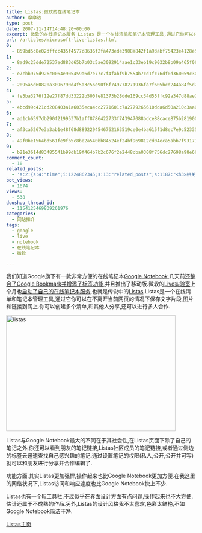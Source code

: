 ```yaml
---
title: Listas:微软的在线笔记本
author: 摩摩诘
type: post
date: 2007-11-14T14:48:20+00:00
excerpt: 微软的在线笔记本服务 Listas 是一个在线清单和笔记本管理工具,通过它你可以在不离开当前网页的情况下保存文字片段,图片和链接到网上.
url: /articles/microsoft-live-listas.html
0:
  - 859bd5c8e02dffcc435f4577c8636f2fa473ede3908a842f1a93abf75423e4128e5b664e8266e3cc7fe78214f75da162
1:
  - 8ad9c25dde72537ed883d65b7b03c5ae3092914aae1c33eb19c9032b8b09a465f06630b4374e89a67a888c4841b910a5
2:
  - e7cbb975d926c0064e905459a6d7e77c7f4fabf9b7554b7cd1fc76df0d360059c30d21b70e39a5a629d3c8feded88713
3:
  - 2095a5d60820a3096790d4f5a3c56e90f6f749778271936fa7f605bcd244a84f5d2c7069116652dfb6a61e1ced5ce243
4:
  - fe5ba3276f12e27f87dd33222b500fe81373b28dde169cc34d55ffc92a347d88ae2f15f4b40ba0556d470d409d638388
5:
  - 4bcd99c421cd208403a1a6035eca4cc2771601c7a2779265610dda6d50a210c3aa04485b603080c52b027e3ee2139fe2
6:
  - ad1cb6597db290f2199537b1aff8786422733f743947088bdce88cace875b28190027dd738feb6c2d338b1ef4edbcde5
7:
  - af3ca5267e3a3ab1e48f68d8892294546762163519ce0e4ba615f1d8ec7e9c523358f9fe39c1c714a8ba838c443d40e4
8:
  - 49f0be1564bd561fe9fb5c8be2a540bb84524ef24bf969812cd04eca5abb7f931713f8af2dfff9281596d394e1967258
9:
  - b21e3614d83485541b99db19f464b7b2c676f2e2448cba0308f756dc27698a98e66e83b299e059a1835101f76c01304b
comment_count:
  - 10
related_posts:
  - 'a:2:{s:4:"time";i:1224862345;s:13:"related_posts";s:1187:"<h3>相关日志</h3><ul class="related_post"><li><a href="http://www.digglife.cn/articles/long-time-to-see.html" title="摩摩诘归来&#8230;">摩摩诘归来&#8230;</a></li><li><a href="http://www.digglife.cn/articles/google-notebook-adds-lables.html" title="Google Notebook新增标签支持">Google Notebook新增标签支持</a></li><li><a href="http://www.digglife.cn/articles/adsense-for-feed-review.html" title="Google AdSense的Feed广告">Google AdSense的Feed广告</a></li><li><a href="http://www.digglife.cn/articles/google-maps-japan-street-view.html" title="Google地图日本版加入街景(Street View)功能">Google地图日本版加入街景(Street View)功能</a></li><li><a href="http://www.digglife.cn/articles/knol-open.html" title="Google的维基百科Knol正式开放">Google的维基百科Knol正式开放</a></li><li><a href="http://www.digglife.cn/articles/google-docs-templates.html" title="使用开放的模板创建Google文件">使用开放的模板创建Google文件</a></li><li><a href="http://www.digglife.cn/articles/adsense-referrals-retired.html" title="Adsense推介计划将在8月底暂停">Adsense推介计划将在8月底暂停</a></li></ul>";}'
bot_views:
  - 1674
views:
  - 538
duoshuo_thread_id:
  - 1154125469839261976
categories:
  - 网站推介
tags:
  - google
  - live
  - notebook
  - 在线笔记本
  - 微软

---
```

我们知道Google旗下有一款非常方便的在线笔记本<a href="http://www.google.com/notebook/" target="_blank">Google Notebook</a>,几天前还<a href="https://www.digglife.net/articles/google-notebook-adds-lables.html" target="_blank">整合了Google Bookmark并增添了标签功能</a>,并且推出了移动版.微软的<a href="http://labs.live.com/" target="_blank">Live实验室</a>上个月也<a href="http://labs.live.com/Listas++All+Your+Lists+In+One+Place.aspx" target="_blank">启动了自己的在线笔记本服务</a>,也就是传说中的<a href="http://listas.labs.live.com/" target="_blank">Listas</a>.Listas是一个在线清单和笔记本管理工具,通过它你可以在不离开当前网页的情况下保存文字片段,图片和链接到网上.你可以创建多个清单,和其他人分享,还可以进行多人合作.

<!--more-->

<a href="https://www.digglife.net/wp-content/uploads/3/379/2007/11/listas.png" target="_blank"><img src="https://www.digglife.net/wp-content/uploads/3/379/2007/11/listas-thumb.png" border="0" alt="listas" width="450" height="307" /></a>

Listas与Google Notebook最大的不同在于其社会性,在Listas页面下除了自己的笔记之外,你还可以看到朋友的笔记链接,Listas社区成员的笔记链接,或者通过侧边的标签云迅速查找自己感兴趣的笔记.通过设置笔记的权限(私人,公开,公开并可写)就可以和朋友进行分享并合作编辑了.

功能方面,其实Listas更加强悍,操作起来也比Google Notebook更加方便.在我这里的网络状况下,Listas访问和响应速度也比Google Notebook快上不少.

Listas也有一个IE工具栏,不过似乎在界面设计方面有点问题,操作起来也不大方便,估计还属于不成熟的作品.另外,Listas的设计风格我不太喜欢,色彩太鲜艳,不如Google Notebook简洁干净.

<a href="http://listas.labs.live.com/" target="_blank">Listas主页</a>
